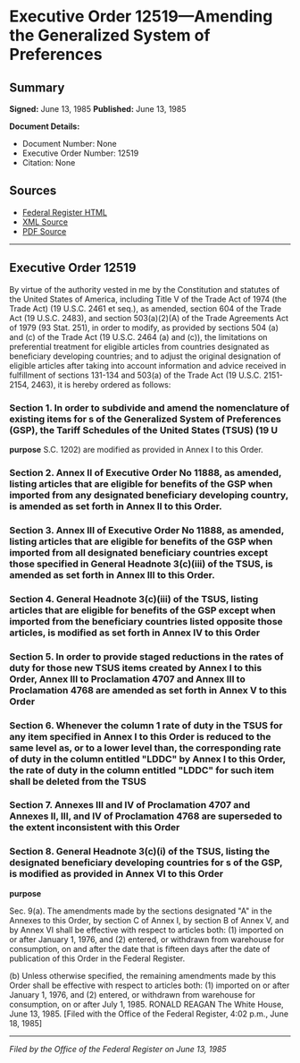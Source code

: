 # Executive Order 12519—Amending the Generalized System of Preferences

## Summary

**Signed:** June 13, 1985
**Published:** June 13, 1985

**Document Details:**
- Document Number: None
- Executive Order Number: 12519
- Citation: None

## Sources
- [Federal Register HTML](https://www.presidency.ucsb.edu/documents/executive-order-12519-amending-the-generalized-system-preferences)
- [XML Source](None)
- [PDF Source](None)

---

## Executive Order 12519

By virtue of the authority vested in me by the Constitution and statutes of the United States of America, including Title V of the Trade Act of 1974 (the Trade Act) (19 U.S.C. 2461 et seq.), as amended, section 604 of the Trade Act (19 U.S.C. 2483), and section 503(a)(2)(A) of the Trade Agreements Act of 1979 (93 Stat. 251), in order to modify, as provided by sections 504 (a) and (c) of the Trade Act (19 U.S.C. 2464 (a) and (c)), the limitations on preferential treatment for eligible articles from countries designated as beneficiary developing countries; and to adjust the original designation of eligible articles after taking into account information and advice received in fulfillment of sections 131-134 and 503(a) of the Trade Act (19 U.S.C. 2151-2154, 2463), it is hereby ordered as follows:
### Section 1. In order to subdivide and amend the nomenclature of existing items for s of the Generalized System of Preferences (GSP), the Tariff Schedules of the United States (TSUS) (19 U

**purpose**
S.C. 1202) are modified as provided in Annex I to this Order.

### Section 2. Annex II of Executive Order No 11888, as amended, listing articles that are eligible for benefits of the GSP when imported from any designated beneficiary developing country, is amended as set forth in Annex II to this Order.

### Section 3. Annex III of Executive Order No 11888, as amended, listing articles that are eligible for benefits of the GSP when imported from all designated beneficiary countries except those specified in General Headnote 3(c)(iii) of the TSUS, is amended as set forth in Annex III to this Order.

### Section 4. General Headnote 3(c)(iii) of the TSUS, listing articles that are eligible for benefits of the GSP except when imported from the beneficiary countries listed opposite those articles, is modified as set forth in Annex IV to this Order

### Section 5. In order to provide staged reductions in the rates of duty for those new TSUS items created by Annex I to this Order, Annex III to Proclamation 4707 and Annex III to Proclamation 4768 are amended as set forth in Annex V to this Order

### Section 6. Whenever the column 1 rate of duty in the TSUS for any item specified in Annex I to this Order is reduced to the same level as, or to a lower level than, the corresponding rate of duty in the column entitled "LDDC" by Annex I to this Order, the rate of duty in the column entitled "LDDC" for such item shall be deleted from the TSUS

### Section 7. Annexes III and IV of Proclamation 4707 and Annexes II, III, and IV of Proclamation 4768 are superseded to the extent inconsistent with this Order

### Section 8. General Headnote 3(c)(i) of the TSUS, listing the designated beneficiary developing countries for s of the GSP, is modified as provided in Annex VI to this Order

**purpose**

Sec. 9(a). The amendments made by the sections designated "A" in the Annexes to this Order, by section C of Annex I, by section B of Annex V, and by Annex VI shall be effective with respect to articles both: (1) imported on or after January 1, 1976, and (2) entered, or withdrawn from warehouse for consumption, on and after the date that is fifteen days after the date of publication of this Order in the Federal Register.

(b) Unless otherwise specified, the remaining amendments made by this Order shall be effective with respect to articles both: (1) imported on or after January 1, 1976, and (2) entered, or withdrawn from warehouse for consumption, on or after July 1, 1985.
RONALD REAGAN
The White House,
June 13, 1985.
[Filed with the Office of the Federal Register, 4:02 p.m., June 18, 1985]

---

*Filed by the Office of the Federal Register on June 13, 1985*
